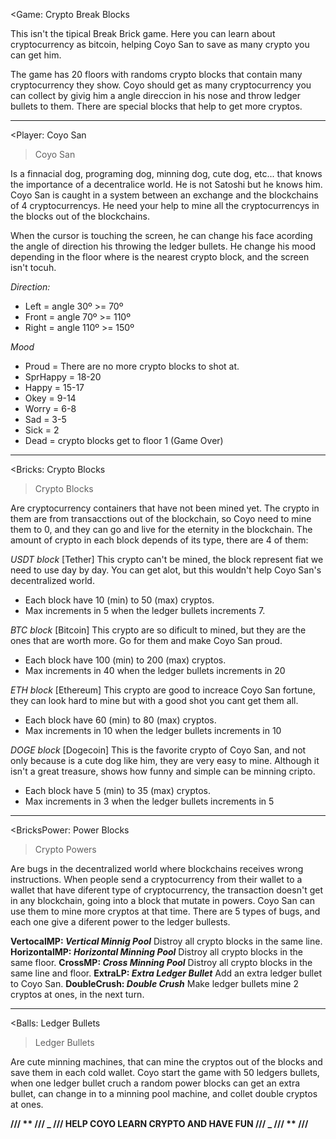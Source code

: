 <Game: Crypto Break Blocks

This isn't the tipical Break Brick game. Here you can learn about cryptocurrency as bitcoin, helping Coyo San to save as many crypto you can get him.

The game has 20 floors with randoms crypto blocks that contain many cryptocurrency they show. Coyo should get as many cryptocurrency you can collect by givig him a angle direccion in his nose and throw ledger bullets to them. There are special blocks that help to get more cryptos.

---

<Player: Coyo San

> Coyo San

Is a finnacial dog, programing dog, minning dog, cute dog, etc... that knows the importance of a decentralice world. He is not Satoshi but he knows him. Coyo San is caught in a system between an exchange and the blockchains of 4 cryptocurrencys. He need your help to mine all the cryptocurrencys in the blocks out of the blockchains.

When the cursor is touching the screen, he can change his face acording the angle of direction his throwing the ledger bullets. He change his mood depending in the floor where is the nearest crypto block, and the screen isn't tocuh.

_Direction:_

- Left = angle 30º >= 70º
- Front = angle 70º >= 110º
- Right = angle 110º >= 150º

_Mood_

- Proud = There are no more crypto blocks to shot at.
- SprHappy = 18-20
- Happy = 15-17
- Okey = 9-14
- Worry = 6-8
- Sad = 3-5
- Sick = 2
- Dead = crypto blocks get to floor 1 (Game Over)

---

<Bricks: Crypto Blocks

> Crypto Blocks

Are cryptocurrency containers that have not been mined yet. The crypto in them are from transacctions out of the blockchain, so Coyo need to mine them to 0, and they can go and live for the eternity in the blockchain. The amount of crypto in each block depends of its type, there are 4 of them:

_USDT block_
[Tether] This crypto can't be mined, the block represent fiat we need to use day by day. You can get alot, but this wouldn't help Coyo San's decentralized world.

- Each block have 10 (min) to 50 (max) cryptos.
- Max increments in 5 when the ledger bullets increments 7.

_BTC block_
[Bitcoin] This crypto are so dificult to mined, but they are the ones that are worth more. Go for them and make Coyo San proud.

- Each block have 100 (min) to 200 (max) cryptos.
- Max increments in 40 when the ledger bullets increments in 20

_ETH block_
[Ethereum] This crypto are good to increace Coyo San fortune, they can look hard to mine but with a good shot you cant get them all.

- Each block have 60 (min) to 80 (max) cryptos.
- Max increments in 10 when the ledger bullets increments in 10

_DOGE block_
[Dogecoin] This is the favorite crypto of Coyo San, and not only because is a cute dog like him, they are very easy to mine. Although it isn't a great treasure, shows how funny and simple can be minning cripto.

- Each block have 5 (min) to 35 (max) cryptos.
- Max increments in 3 when the ledger bullets increments in 5

---

<BricksPower: Power Blocks

> Crypto Powers

Are bugs in the decentralized world where blockchains receives wrong instructions. When people send a cryptocurrency from their wallet to a wallet that have diferent type of cryptocurrency, the transaction doesn't get in any blockchain, going into a block that mutate in powers. Coyo San can use them to mine more cryptos at that time. There are 5 types of bugs, and each one give a diferent power to the ledger bullests.

**VertocalMP: _Vertical Minnig Pool_** Distroy all crypto blocks in the same line.
**HorizontalMP: _Horizontal Minning Pool_** Distroy all crypto blocks in the same floor.
**CrossMP: _Cross Minning Pool_** Distroy all crypto blocks in the same line and floor.
**ExtraLP: _Extra Ledger Bullet_** Add an extra ledger bullet to Coyo San.
**DoubleCrush: _Double Crush_** Make ledger bullets mine 2 cryptos at ones, in the next turn.

---

<Balls: Ledger Bullets

> Ledger Bullets

Are cute minning machines, that can mine the cryptos out of the blocks and save them in each cold wallet. Coyo start the game with 50 ledgers bullets, when one ledger bullet cruch a random power blocks can get an extra bullet, can change in to a minning pool machine, and collet double cryptos at ones.

**/// ** /// **_ /// HELP COYO LEARN CRYPTO AND HAVE FUN /// _** /// ** ///**
